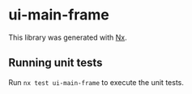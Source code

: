 # ui-main-frame

This library was generated with [Nx](https://nx.dev).

## Running unit tests

Run `nx test ui-main-frame` to execute the unit tests.
